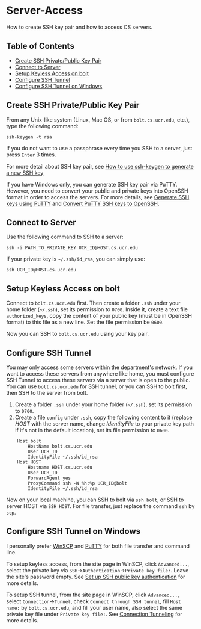 # Server-Access
How to create SSH key pair and how to access CS servers.

## Table of Contents  
- [Create SSH Private/Public Key Pair](#create-ssh-privatepublic-key-pair)  
- [Connect to Server](#connect-to-server)
- [Setup Keyless Access on bolt](#setup-keyless-access-on-bolt) 
- [Configure SSH Tunnel](#configure-ssh-tunnel) 
- [Configure SSH Tunnel on Windows](#configure-ssh-tunnel-on-windows) 


## Create SSH Private/Public Key Pair
From any Unix-like system (Linux, Mac OS, or from `bolt.cs.ucr.edu`, etc.), type the following command:

    ssh-keygen -t rsa

If you do not want to use a passphrase every time you SSH to a server, just press `Enter` 3 times.

For more detail about SSH key pair, see [How to use ssh-keygen to generate a new SSH key](https://www.ssh.com/ssh/keygen/)

If you have Windows only, you can generate SSH key pair via PuTTY. However, you need to convert your public and private keys into OpenSSH format in order to access the servers. For more details, see [Generate SSH keys using PuTTY](https://www.siteground.com/kb/how_to_generate_an_ssh_key_on_windows_using_putty/) and [Convert PuTTY SSH keys to OpenSSH](https://stackoverflow.com/questions/2224066/how-to-convert-ssh-keypairs-generated-using-puttygen-windows-into-key-pairs-us).


## Connect to Server
Use the following command to SSH to a server:

    ssh -i PATH_TO_PRIVATE_KEY UCR_ID@HOST.cs.ucr.edu

If your private key is `~/.ssh/id_rsa`, you can simply use:

    ssh UCR_ID@HOST.cs.ucr.edu

## Setup Keyless Access on bolt
Connect to `bolt.cs.ucr.edu` first. Then create a folder `.ssh` under your home folder (`~/.ssh`), set its permission to `0700`. Inside it, create a text file `authorized_keys`, copy the content of your public key (must be in OpenSSH format) to this file as a new line. Set the file permission be `0600`.

Now you can SSH to `bolt.cs.ucr.edu` using your key pair.


## Configure SSH Tunnel
You may only access some servers within the department's network. If you want to access these servers from anywhere like home, you must configure SSH Tunnel to access these servers via a server that is open to the public. You can use `bolt.cs.ucr.edu` for SSH tunnel, or you can SSH to bolt first, then SSH to the server from bolt.

1. Create a folder `.ssh` under your home folder (`~/.ssh`), set its permission to `0700`.
2. Create a file `config` under `.ssh`,  copy the following content to it (replace _HOST_ with the server name, change _IdentityFile_ to your private key path if it's not in the default location), set its file permission to `0600`.

```
    Host bolt
        HostName bolt.cs.ucr.edu
	    User UCR_ID
	    IdentityFile ~/.ssh/id_rsa
    Host HOST
	    Hostname HOST.cs.ucr.edu
    	User UCR_ID
    	ForwardAgent yes
    	ProxyCommand ssh -W %h:%p UCR_ID@bolt
    	IdentityFile ~/.ssh/id_rsa
```


Now on your local machine, you can SSH to bolt via `ssh bolt`, or SSH to server HOST via `SSH HOST`. For file transfer, just replace the command `ssh` by `scp`.

## Configure SSH Tunnel on Windows
I personally prefer [WinSCP](https://winscp.net) and [PuTTY](https://www.putty.org/) for both file transfer and command line.

To setup keyless access, from the site page in WinSCP, click `Advanced...`, select the private key via `SSH`->`Authentication`->`Private key file:`. Leave the site's password empty. See [Set up SSH public key authentication](https://winscp.net/eng/docs/guide_public_key) for more details.

To setup SSH tunnel, from the site page in WinSCP, click `Advanced...`, select `Connection`->`Tunnel`, check `Connect through SSH tunnel`, fill `Host name:` by `bolt.cs.ucr.edu`, and fill your user name, also select the same private key file under `Private key file:`. See [Connection Tunneling](https://winscp.net/eng/docs/tunneling) for more details.

